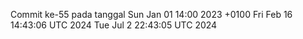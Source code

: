 Commit ke-55 pada tanggal Sun Jan 01 14:00 2023 +0100
Fri Feb 16 14:43:06 UTC 2024
Tue Jul  2 22:43:05 UTC 2024
